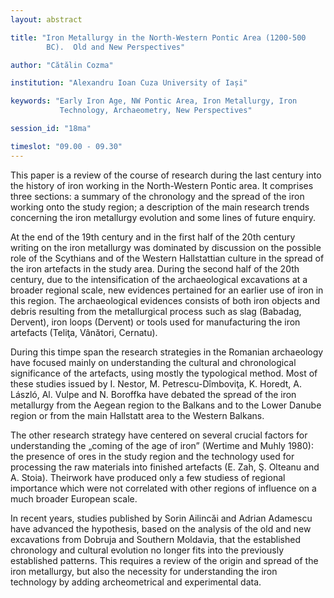 ```yaml
---
layout: abstract

title: "Iron Metallurgy in the North-Western Pontic Area (1200-500
        BC).  Old and New Perspectives"

author: "Cătălin Cozma"

institution: "Alexandru Ioan Cuza University of Iași"

keywords: "Early Iron Age, NW Pontic Area, Iron Metallurgy, Iron
           Technology, Archaeometry, New Perspectives"

session_id: "18ma"

timeslot: "09.00 - 09.30"
---
```


This paper is a review of the course of research during the last
century into the history of iron working in the North-Western Pontic
area. It comprises three sections: a summary of the chronology and the
spread of the iron working onto the study region; a description of the
main research trends concerning the iron metallurgy evolution and some
lines of future enquiry.

At the end of the 19th century and in the first half of the 20th
century writing on the iron metallurgy was dominated by discussion on
the possible role of the Scythians and of the Western Hallstattian
culture in the spread of the iron artefacts in the study area. During
the second half of the 20th century, due to the intensification of the
archaeological excavations at a broader regional scale, new evidences
pertained for an earlier use of iron in this region. The
archaeological evidences consists of both iron objects and debris
resulting from the metallurgical process such as slag (Babadag,
Dervent), iron loops (Dervent) or tools used for manufacturing the
iron artefacts (Teliţa, Vânători, Cernatu).

During this timpe span the research strategies in the Romanian
archaeology have focused mainly on understanding the cultural and
chronological significance of the artefacts, using mostly the
typological method. Most of these studies issued by I. Nestor,
M. Petrescu-Dîmboviţa, K. Horedt, A. László, Al. Vulpe and N. Boroffka
have debated the spread of the iron metallurgy from the Aegean region
to the Balkans and to the Lower Danube region or from the main
Hallstatt area to the Western Balkans.

The other research strategy have centered on several crucial factors
for understanding the „coming of the age of iron” (Wertime and Muhly
1980): the presence of ores in the study region and the technology
used for processing the raw materials into finished artefacts (E. Zah,
Ş. Olteanu and A. Stoia). Theirwork have produced only a few studiess
of regional importance which were not correlated with other regions of
influence on a much broader European scale.

In recent years, studies published by Sorin Ailincăi and Adrian
Adamescu have advanced the hypothesis, based on the analysis of the
old and new excavations from Dobruja and Southern Moldavia, that the
established chronology and cultural evolution no longer fits into the
previously established patterns. This requires a review of the origin
and spread of the iron metallurgy, but also the necessity for
understanding the iron technology by adding archeometrical and
experimental data.

